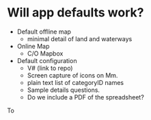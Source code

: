 # Will app defaults work?



* Default offline map
  * minimal detail of land and waterways
* Online Map
  * C/O Mapbox 
* Default configuration
  * V\# \(link to repo\)
  * Screen capture of icons on Mm. 
  * plain text list of categoryID names
  * Sample details questions. 
  * Do we include a PDF of the spreadsheet?

To

